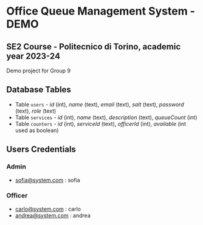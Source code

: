 # Office Queue Management System - DEMO
## SE2 Course - Politecnico di Torino, academic year 2023-24
Demo project for Group 9



## Database Tables

- Table `users` - _id_ (int), _name_ (text), _email_ (text), _salt_ (text), _password_ (text), _role_ (text)
- Table `services` - _id_ (int), _name_ (text), _description_ (text), _queueCount_ (int)
- Table `counters` - _id_ (int), _serviceId_ (text), _officerId_ (int), _available_ (int used as boolean)


## Users Credentials

### Admin

- sofia@system.com : sofia

### Officer

- carlo@system.com : carlo
- andrea@system.com : andrea
